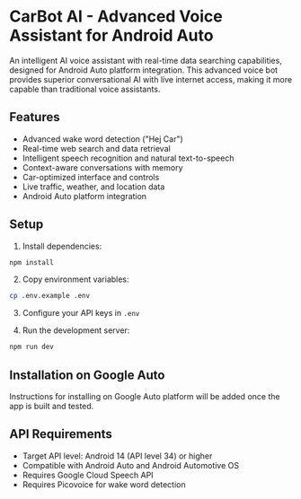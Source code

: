 # CarBot AI - Advanced Voice Assistant for Android Auto

An intelligent AI voice assistant with real-time data searching capabilities, designed for Android Auto platform integration. This advanced voice bot provides superior conversational AI with live internet access, making it more capable than traditional voice assistants.

## Features

- Advanced wake word detection ("Hej Car")
- Real-time web search and data retrieval
- Intelligent speech recognition and natural text-to-speech
- Context-aware conversations with memory
- Car-optimized interface and controls
- Live traffic, weather, and location data
- Android Auto platform integration

## Setup

1. Install dependencies:
```bash
npm install
```

2. Copy environment variables:
```bash
cp .env.example .env
```

3. Configure your API keys in `.env`

4. Run the development server:
```bash
npm run dev
```

## Installation on Google Auto

Instructions for installing on Google Auto platform will be added once the app is built and tested.

## API Requirements

- Target API level: Android 14 (API level 34) or higher
- Compatible with Android Auto and Android Automotive OS
- Requires Google Cloud Speech API
- Requires Picovoice for wake word detection